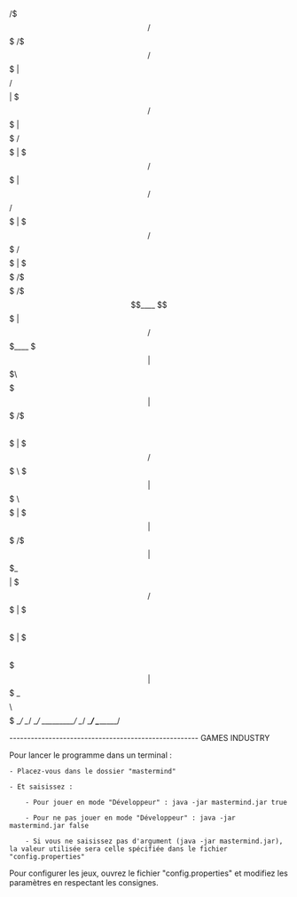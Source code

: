 
 /$$$          /$$$                  /$$$   /$$$
| $$$$        /$$$$                 | $$$  /$$$
| $$$$$      /$$$$$                 | $$$ /$$$
| $$$$$$    /$$$$$$    /$$$$$$$$$   | $$$/$$$          /$$$$$$$$$
| $$$ $$$  /$$$ $$$   /$$$____ $$$  | $$$$$$          /$$$____ $$$
| $$$\ $$$$$$$| $$$  /$$$     \ $$$ | $$$  $$$$      /$$$     \ $$$
| $$$ \ $$$$$ | $$$ |  $$$    /$$$  | $$$\_  $$$$   |  $$$    /$$$
| $$$  \ $$$  | $$$  \  $$$$$$$$$   | $$$  \_  $$$$  \  $$$$$$$$$
 \__/   \__/   \__/   \_________/    \__/    \____/   \_________/

----------------------------------------------------- GAMES INDUSTRY



Pour lancer le programme dans un terminal :

    - Placez-vous dans le dossier "mastermind"

    - Et saisissez :

        - Pour jouer en mode "Développeur" : java -jar mastermind.jar true

        - Pour ne pas jouer en mode "Développeur" : java -jar mastermind.jar false

        - Si vous ne saisissez pas d'argument (java -jar mastermind.jar), la valeur utilisée sera celle spécifiée dans le fichier "config.properties"



Pour configurer les jeux, ouvrez le fichier "config.properties" et modifiez les paramètres en respectant les consignes.